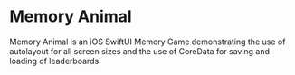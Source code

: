 # Memory Animal
Memory Animal is an iOS SwiftUI Memory Game demonstrating the use of autolayout for all
screen sizes and the use of CoreData for saving and loading of leaderboards.
